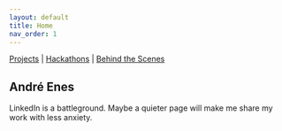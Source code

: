 ```yaml
---
layout: default
title: Home
nav_order: 1
---
```


[Projects](projects.md) | [Hackathons](hackathons.md) | [Behind the Scenes](bts.md)

## André Enes

LinkedIn is a battleground. Maybe a quieter page will make me share my work with less anxiety.

<!-- ![lindu](/images/index/André_Enes.png) -->

<!-- One of this blog's/portfolio's/webpage's inspirations was an old blog I found, from the 90's. It was hosted in my university's domain and it belonged to a late professor. I no longer have access to it, but I remember it had all sorts of things. Course material and his academic work were in it, of course, but it also had pictures that we took. It had his granddaughter at her birthday. It had pictures of his students at the Cortejo (an academic parade in downtown Porto), I even found one of my professors at the time. He probably coded it himself. I'm lucky, I have access to so many easy to use tools. -->

<!-- So, I hope this page finds you well and feel free to look around. -->

